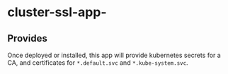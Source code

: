 # cluster-ssl-app-

## Provides

Once deployed or installed, this app will provide kubernetes secrets for a CA, and certificates for `*.default.svc` and `*.kube-system.svc`.

